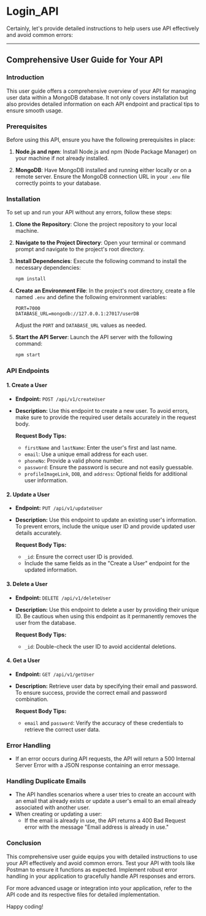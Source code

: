 # Login_API
Certainly, let's provide detailed instructions to help users use  API effectively and avoid common errors:

---

## Comprehensive User Guide for Your API

### Introduction
This user guide offers a comprehensive overview of your API for managing user data within a MongoDB database. It not only covers installation but also provides detailed information on each API endpoint and practical tips to ensure smooth usage.

### Prerequisites
Before using this API, ensure you have the following prerequisites in place:

1. **Node.js and npm**: Install Node.js and npm (Node Package Manager) on your machine if not already installed.

2. **MongoDB**: Have MongoDB installed and running either locally or on a remote server. Ensure the MongoDB connection URL in your `.env` file correctly points to your database.

### Installation
To set up and run your API without any errors, follow these steps:

1. **Clone the Repository**: Clone the project repository to your local machine.

2. **Navigate to the Project Directory**: Open your terminal or command prompt and navigate to the project's root directory.

3. **Install Dependencies**: Execute the following command to install the necessary dependencies:
   ```bash
   npm install
   ```

4. **Create an Environment File**: In the project's root directory, create a file named `.env` and define the following environment variables:
   ```env
   PORT=7000
   DATABASE_URL=mongodb://127.0.0.1:27017/userDB
   ```
   Adjust the `PORT` and `DATABASE_URL` values as needed.

5. **Start the API Server**: Launch the API server with the following command:
   ```bash
   npm start
   ```

### API Endpoints

#### 1. Create a User
- **Endpoint:** `POST /api/v1/createUser`
- **Description:** Use this endpoint to create a new user. To avoid errors, make sure to provide the required user details accurately in the request body.

   **Request Body Tips:**
   - `firstName` and `lastName`: Enter the user's first and last name.
   - `email`: Use a unique email address for each user.
   - `phoneNo`: Provide a valid phone number.
   - `password`: Ensure the password is secure and not easily guessable.
   - `profileImageLink`, `DOB`, and `address`: Optional fields for additional user information.

#### 2. Update a User
- **Endpoint:** `PUT /api/v1/updateUser`
- **Description:** Use this endpoint to update an existing user's information. To prevent errors, include the unique user ID and provide updated user details accurately.

   **Request Body Tips:**
   - `_id`: Ensure the correct user ID is provided.
   - Include the same fields as in the "Create a User" endpoint for the updated information.

#### 3. Delete a User
- **Endpoint:** `DELETE /api/v1/deleteUser`
- **Description:** Use this endpoint to delete a user by providing their unique ID. Be cautious when using this endpoint as it permanently removes the user from the database.

   **Request Body Tips:**
   - `_id`: Double-check the user ID to avoid accidental deletions.

#### 4. Get a User
- **Endpoint:** `GET /api/v1/getUser`
- **Description:** Retrieve user data by specifying their email and password. To ensure success, provide the correct email and password combination.

   **Request Body Tips:**
   - `email` and `password`: Verify the accuracy of these credentials to retrieve the correct user data.

### Error Handling
- If an error occurs during API requests, the API will return a 500 Internal Server Error with a JSON response containing an error message.

### Handling Duplicate Emails
- The API handles scenarios where a user tries to create an account with an email that already exists or update a user's email to an email already associated with another user.
- When creating or updating a user:
   - If the email is already in use, the API returns a 400 Bad Request error with the message "Email address is already in use."

### Conclusion
This comprehensive user guide equips you with detailed instructions to use your API effectively and avoid common errors. Test your API with tools like Postman to ensure it functions as expected. Implement robust error handling in your application to gracefully handle API responses and errors.

For more advanced usage or integration into your application, refer to the API code and its respective files for detailed implementation.

Happy coding!
